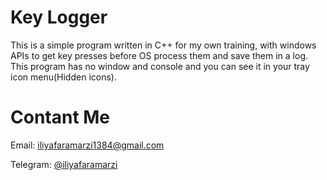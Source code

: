 # Key Logger

This is a simple program written in C++ for my own training, with windows APIs to get key presses before OS process them and save them in a log. This program has no window and console and you can see it in your tray icon menu(Hidden icons).



# 



# Contant Me

Email: iliyafaramarzi1384@gmail.com

Telegram: [@iliyafaramarzi](https://t.me/iliyaFaramarzi)


